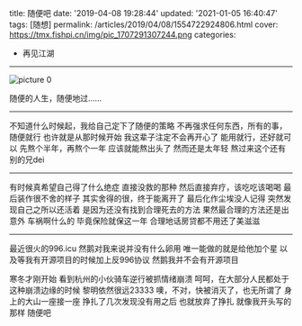 title: 随便吧
date: '2019-04-08 19:28:44'
updated: '2021-01-05 16:40:47'
tags: [随想]
permalink: /articles/2019/04/08/1554722924806.html
cover: https://tmx.fishpi.cn/img/pic_1707291307244.png
categories: 
- 再见江湖
---
![picture 0](https://tmx.fishpi.cn/img/pic_1707291307244.png)  

随便的人生，随便地过……

---

不知道什么时候起，我给自己定下了随便的策略
不再强求任何东西，所有的事，随便就行
也许就是从那时候开始
我这辈子注定不会再开心了
能用就行，还好就可以
先熬个半年，再熬个一年
应该就能熬出头了
然而还是太年轻
熬过来这个还有别的兄dei

---

有时候真希望自己得了什么绝症
直接没救的那种
然后直接弃疗，该吃吃该喝喝
最后装作很不舍的样子
其实舍得的很，终于能离开了
最后化作尘埃没人记得
突然发现自己之所以还活着
是因为还没有找到合理死去的方法
果然最合理的方法还是出意外
车祸啊什么的
毕竟保险就保这一年
合理地话房贷都不用还了美滋滋

---

最近很火的996.icu
然鹅对我来说并没有什么卵用
唯一能做的就是给他加个星
以及等我有开源项目的时候加上反996协议
然鹅我并不会有开源项目

寒冬才刚开始
看到杭州的小伙骑车逆行被抓情绪崩溃
呵呵，在大部分人民都处于这种崩溃边缘的时候
黎明依然很远23333
噢，不对，快被消灭了，也无所谓了
身上的大山一座接一座
挣扎了几次发现没有用之后
也就放弃了挣扎
就像我开头写的那样
随便吧

